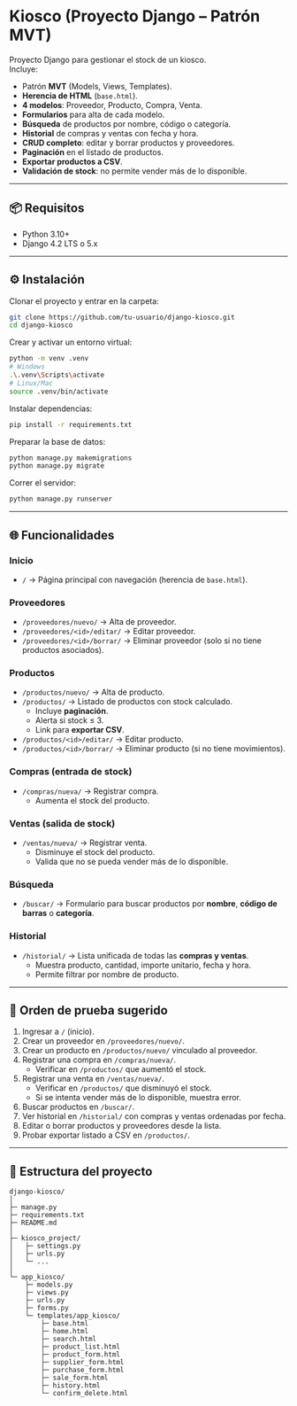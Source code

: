 # Kiosco (Proyecto Django – Patrón MVT)

Proyecto Django para gestionar el stock de un kiosco.  
Incluye:  
- Patrón **MVT** (Models, Views, Templates).  
- **Herencia de HTML** (`base.html`).  
- **4 modelos**: Proveedor, Producto, Compra, Venta.  
- **Formularios** para alta de cada modelo.  
- **Búsqueda** de productos por nombre, código o categoría.  
- **Historial** de compras y ventas con fecha y hora.  
- **CRUD completo**: editar y borrar productos y proveedores.  
- **Paginación** en el listado de productos.  
- **Exportar productos a CSV**.  
- **Validación de stock**: no permite vender más de lo disponible.  

---

## 📦 Requisitos
- Python 3.10+  
- Django 4.2 LTS o 5.x  

---

## ⚙️ Instalación

Clonar el proyecto y entrar en la carpeta:

```bash
git clone https://github.com/tu-usuario/django-kiosco.git
cd django-kiosco
```

Crear y activar un entorno virtual:

```bash
python -m venv .venv
# Windows
.\.venv\Scripts\activate
# Linux/Mac
source .venv/bin/activate
```

Instalar dependencias:

```bash
pip install -r requirements.txt
```

Preparar la base de datos:

```bash
python manage.py makemigrations
python manage.py migrate
```


Correr el servidor:

```bash
python manage.py runserver
```

---

## 🌐 Funcionalidades

### Inicio
- `/` → Página principal con navegación (herencia de `base.html`).

### Proveedores
- `/proveedores/nuevo/` → Alta de proveedor.  
- `/proveedores/<id>/editar/` → Editar proveedor.  
- `/proveedores/<id>/borrar/` → Eliminar proveedor (solo si no tiene productos asociados).

### Productos
- `/productos/nuevo/` → Alta de producto.  
- `/productos/` → Listado de productos con stock calculado.  
  - Incluye **paginación**.  
  - Alerta si stock ≤ 3.  
  - Link para **exportar CSV**.  
- `/productos/<id>/editar/` → Editar producto.  
- `/productos/<id>/borrar/` → Eliminar producto (si no tiene movimientos).

### Compras (entrada de stock)
- `/compras/nueva/` → Registrar compra.  
  - Aumenta el stock del producto.  

### Ventas (salida de stock)
- `/ventas/nueva/` → Registrar venta.  
  - Disminuye el stock del producto.  
  - Valida que no se pueda vender más de lo disponible.  

### Búsqueda
- `/buscar/` → Formulario para buscar productos por **nombre**, **código de barras** o **categoría**.

### Historial
- `/historial/` → Lista unificada de todas las **compras y ventas**.  
  - Muestra producto, cantidad, importe unitario, fecha y hora.  
  - Permite filtrar por nombre de producto.  

---

## 🧪 Orden de prueba sugerido
1. Ingresar a `/` (inicio).  
2. Crear un proveedor en `/proveedores/nuevo/`.  
3. Crear un producto en `/productos/nuevo/` vinculado al proveedor.  
4. Registrar una compra en `/compras/nueva/`.  
   - Verificar en `/productos/` que aumentó el stock.  
5. Registrar una venta en `/ventas/nueva/`.  
   - Verificar en `/productos/` que disminuyó el stock.  
   - Si se intenta vender más de lo disponible, muestra error.  
6. Buscar productos en `/buscar/`.  
7. Ver historial en `/historial/` con compras y ventas ordenadas por fecha.  
8. Editar o borrar productos y proveedores desde la lista.  
9. Probar exportar listado a CSV en `/productos/`.  

---

## 📂 Estructura del proyecto

```
django-kiosco/
│
├─ manage.py
├─ requirements.txt
├─ README.md
│
├─ kiosco_project/
│   ├─ settings.py
│   ├─ urls.py
│   └─ ...
│
└─ app_kiosco/
    ├─ models.py
    ├─ views.py
    ├─ urls.py
    ├─ forms.py
    └─ templates/app_kiosco/
        ├─ base.html
        ├─ home.html
        ├─ search.html
        ├─ product_list.html
        ├─ product_form.html
        ├─ supplier_form.html
        ├─ purchase_form.html
        ├─ sale_form.html
        ├─ history.html
        └─ confirm_delete.html
```
